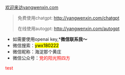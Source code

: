 [欢迎来访yangwenxin.com](yangwenxin.com)


> 免费使用chatgpt: http://yangwenxin.com/chatgpt
> 
> 在线使用autogpt: http://yangwenxin.com/autogpt

- 如需要使用openai key,***微信联系我～**
- 微信搜索：<mark>ywx180222</mark>
- 微信昵称：海淀那个黄庄
- 微信公众号：<font color=red>党的阳光照四方</font>

<font color=red>test</font>

